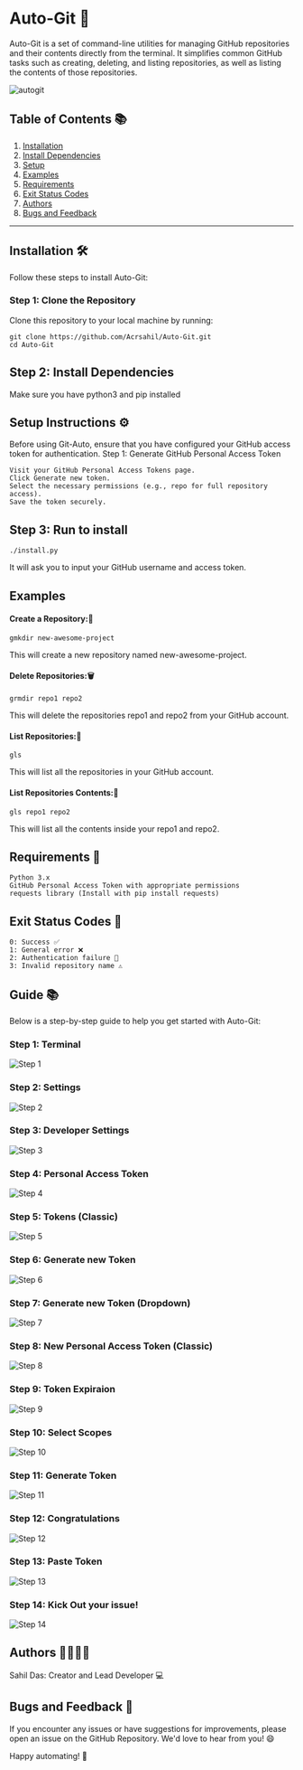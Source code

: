 # **Auto-Git** 🚀

Auto-Git is a set of command-line utilities for managing GitHub repositories and their contents directly from the terminal. It simplifies common GitHub tasks such as creating, deleting, and listing repositories, as well as listing the contents of those repositories.

![autogit](https://github.com/user-attachments/assets/457b361d-d48c-4d22-99a0-78175b36a820)

## **Table of Contents** 📚

1. [Installation](#installation-%EF%B8%8F)
2. [Install Dependencies](#step-2-install-dependencies)
3. [Setup](#step-3-run-to-install)
4. [Examples](#examples)
5. [Requirements](#requirements-)
6. [Exit Status Codes](#exit-status-codes-)
7. [Authors](#authors-)
8. [Bugs and Feedback](#bugs-and-feedback-)

---

## **Installation** 🛠️

Follow these steps to install Auto-Git:

### **Step 1: Clone the Repository**

Clone this repository to your local machine by running:

```
git clone https://github.com/Acrsahil/Auto-Git.git
cd Auto-Git
```

## Step 2: Install Dependencies

Make sure you have python3 and pip installed

## Setup Instructions ⚙️

Before using Git-Auto, ensure that you have configured your GitHub access token for authentication.
Step 1: Generate GitHub Personal Access Token

    Visit your GitHub Personal Access Tokens page.
    Click Generate new token.
    Select the necessary permissions (e.g., repo for full repository access).
    Save the token securely.

## Step 3: Run to install

    ./install.py

It will ask you to input your GitHub username and access token.

## Examples

#### Create a Repository:📂

    gmkdir new-awesome-project

This will create a new repository named new-awesome-project.

#### Delete Repositories:🗑️

    grmdir repo1 repo2

This will delete the repositories repo1 and repo2 from your GitHub account.

#### List Repositories:📜

    gls

This will list all the repositories in your GitHub account.

#### List Repositories Contents:📁

    gls repo1 repo2

This will list all the contents inside your repo1 and repo2.

## Requirements 📌

    Python 3.x
    GitHub Personal Access Token with appropriate permissions
    requests library (Install with pip install requests)

## Exit Status Codes 🚦

    0: Success ✅
    1: General error ❌
    2: Authentication failure 🔐
    3: Invalid repository name ⚠️

## **Guide** 📚

Below is a step-by-step guide to help you get started with Auto-Git:

### **Step 1: Terminal**
![Step 1](guide/1.png)

### **Step 2: Settings**
![Step 2](guide/2.png)

### **Step 3: Developer Settings**
![Step 3](guide/3.png)

### **Step 4: Personal Access Token**
![Step 4](guide/4.png)

### **Step 5: Tokens (Classic)**
![Step 5](guide/5.png)

### **Step 6: Generate new Token**
![Step 6](guide/6.png)

### **Step 7: Generate new Token (Dropdown)**
![Step 7](guide/7.png)

### **Step 8: New Personal Access Token (Classic)**
![Step 8](guide/8.png)

### **Step 9: Token Expiraion**
![Step 9](guide/9.png)

### **Step 10: Select Scopes**
![Step 10](guide/10.png)

### **Step 11: Generate Token**
![Step 11](guide/11.png)

### **Step 12: Congratulations**
![Step 12](guide/12.png)    

### **Step 13: Paste Token**
![Step 13](guide/13.png) 

### **Step 14: Kick Out your issue!**
![Step 14](guide/14.png) 

## Authors 👨‍💻👩‍💻

Sahil Das: Creator and Lead Developer 💻

## Bugs and Feedback 🐞

If you encounter any issues or have suggestions for improvements, please open an issue on the GitHub Repository. We'd love to hear from you! 😄

Happy automating! 🚀
